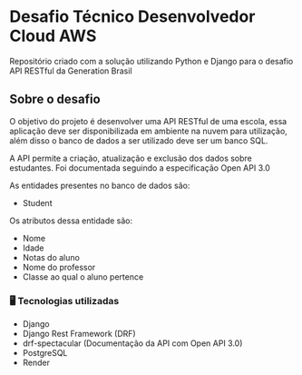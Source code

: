 # Desafio Técnico Desenvolvedor Cloud AWS

Repositório criado com a solução utilizando Python e Django para o desafio API RESTful da Generation Brasil

## Sobre o desafio

O objetivo do projeto é desenvolver uma API RESTful de uma escola, essa aplicação deve ser disponibilizada em ambiente na nuvem para utilização, além disso o banco de dados a ser utilizado deve ser um banco SQL.

 A API permite a criação, atualização e exclusão dos dados sobre estudantes. Foi documentada seguindo a especificação Open API 3.0

As entidades presentes no banco de dados são:

- Student

Os atributos dessa entidade são:

- Nome
- Idade
- Notas do aluno
- Nome do professor
- Classe ao qual o aluno pertence

### :desktop_computer: Tecnologias utilizadas

- Django
- Django Rest Framework (DRF)
- drf-spectacular (Documentação da API com Open API 3.0)
- PostgreSQL
- Render
